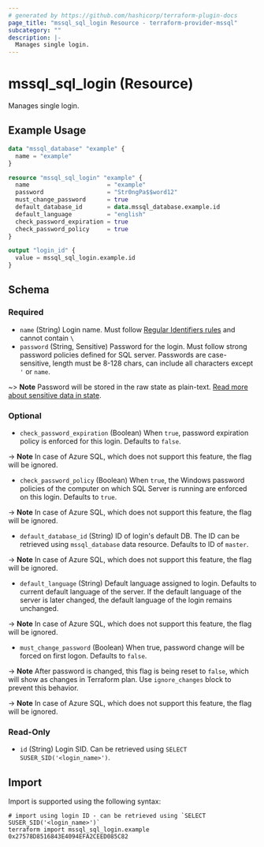 ```yaml
---
# generated by https://github.com/hashicorp/terraform-plugin-docs
page_title: "mssql_sql_login Resource - terraform-provider-mssql"
subcategory: ""
description: |-
  Manages single login.
---
```


# mssql_sql_login (Resource)

Manages single login.

## Example Usage

```terraform
data "mssql_database" "example" {
  name = "example"
}

resource "mssql_sql_login" "example" {
  name                      = "example"
  password                  = "Str0ngPa$$word12"
  must_change_password      = true
  default_database_id       = data.mssql_database.example.id
  default_language          = "english"
  check_password_expiration = true
  check_password_policy     = true
}

output "login_id" {
  value = mssql_sql_login.example.id
}
```

<!-- schema generated by tfplugindocs -->
## Schema

### Required

- `name` (String) Login name. Must follow [Regular Identifiers rules](https://docs.microsoft.com/en-us/sql/relational-databases/databases/database-identifiers#rules-for-regular-identifiers) and cannot contain `\ `
- `password` (String, Sensitive) Password for the login. Must follow strong password policies defined for SQL server. Passwords are case-sensitive, length must be 8-128 chars, can include all characters except `'` or `name`.

~> **Note** Password will be stored in the raw state as plain-text. [Read more about sensitive data in state](https://www.terraform.io/language/state/sensitive-data).

### Optional

- `check_password_expiration` (Boolean) When `true`, password expiration policy is enforced for this login. Defaults to `false`.

-> **Note** In case of Azure SQL, which does not support this feature, the flag will be ignored.
- `check_password_policy` (Boolean) When `true`, the Windows password policies of the computer on which SQL Server is running are enforced on this login. Defaults to `true`.

-> **Note** In case of Azure SQL, which does not support this feature, the flag will be ignored.
- `default_database_id` (String) ID of login's default DB. The ID can be retrieved using `mssql_database` data resource. Defaults to ID of `master`.

-> **Note** In case of Azure SQL, which does not support this feature, the flag will be ignored.
- `default_language` (String) Default language assigned to login. Defaults to current default language of the server. If the default language of the server is later changed, the default language of the login remains unchanged.

-> **Note** In case of Azure SQL, which does not support this feature, the flag will be ignored.
- `must_change_password` (Boolean) When true, password change will be forced on first logon. Defaults to `false`. 

-> **Note** After password is changed, this flag is being reset to `false`, which will show as changes in Terraform plan. Use `ignore_changes` block to prevent this behavior.

-> **Note** In case of Azure SQL, which does not support this feature, the flag will be ignored.

### Read-Only

- `id` (String) Login SID. Can be retrieved using `SELECT SUSER_SID('<login_name>')`.

## Import

Import is supported using the following syntax:

```shell
# import using login ID - can be retrieved using `SELECT SUSER_SID('<login_name>')`
terraform import mssql_sql_login.example 0x27578D8516843E4094EFA2CEED085C82
```
